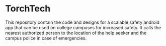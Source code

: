 # TorchTech
This repository contain the code and designs for a scalable safety android app that can be used on college campuses for increased safety. It calls the nearest authorized person to the location of the help seeker and the campus police in case of emergencies.
